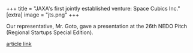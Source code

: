 +++
title = "JAXA's first jointly established venture: Space Cubics Inc."
[extra]
image = "jts.png"
+++

Our representative, Mr. Goto, gave a presentation at the 26th NEDO Pitch (Regional Startups Special Edition).

[article link](https://www.youtube.com/watch?v=Zt_zESlPNQ4)  
